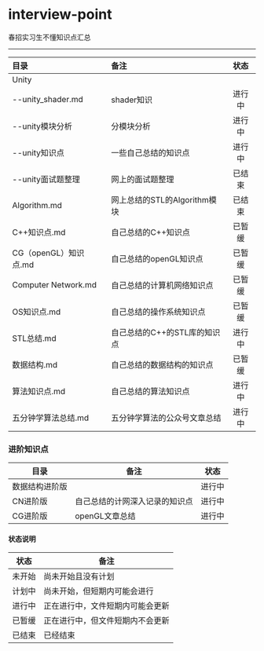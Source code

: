 # interview-point

春招实习生不懂知识点汇总

---

| 目录                  | 备注                | 状态  |
|:------------------- |:----------------- |:---:|
| Unity               |                   |     |
| --unity_shader.md   | shader知识          | 进行中 |
| --unity模块分析         | 分模块分析             | 进行中 |
| --unity知识点          | 一些自己总结的知识点        | 进行中 |
| --unity面试题整理        | 网上的面试题整理          | 已结束 |
| Algorithm.md        | 网上总结的STL的Algorithm模块          | 已结束 |
| C++知识点.md           | 自己总结的C++知识点       | 已暂缓 |
| CG（openGL）知识点.md    | 自己总结的openGL知识点    | 已暂缓 |
| Computer Network.md | 自己总结的计算机网络知识点     | 已暂缓 |
| OS知识点.md            | 自己总结的操作系统知识点      | 已暂缓 |
| STL总结.md            | 自己总结的C++的STL库的知识点 | 进行中 |
| 数据结构.md          | 自己总结的数据结构的知识点     | 已暂缓 |
| 算法知识点.md            | 自己总结的算法知识点        | 进行中 |
| 五分钟学算法总结.md     |五分钟学算法的公众号文章总结     | 进行中    |



### 进阶知识点

| 目录      | 备注              | 状态  |
| ------- | --------------- | --- |
| 数据结构进阶版 |                 | 进行中 |
| CN进阶版   | 自己总结的计网深入记录的知识点 | 进行中 |
|     CG进阶版    | openGL文章总结                |   进行中  |



#### 状态说明

| 状态  | 备注               |
|:---:| ---------------- |
| 未开始 | 尚未开始且没有计划        |
| 计划中 | 尚未开始，但短期内可能会进行   |
| 进行中 | 正在进行中，文件短期内可能会更新 |
| 已暂缓 | 正在进行中，但文件短期内不会更新 |
| 已结束 | 已经结束             |
